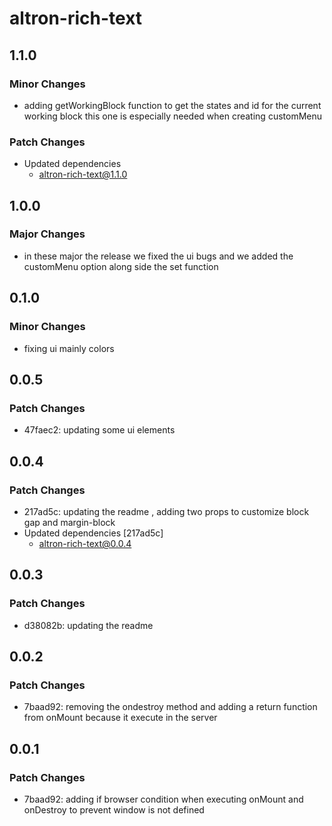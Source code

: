 # altron-rich-text

## 1.1.0

### Minor Changes

- adding getWorkingBlock function to get the states and id for the current working block this one is especially needed when creating customMenu

### Patch Changes

- Updated dependencies
  - altron-rich-text@1.1.0

## 1.0.0

### Major Changes

- in these major the release we fixed the ui bugs and we added the customMenu option along side the set function

## 0.1.0

### Minor Changes

- fixing ui mainly colors

## 0.0.5

### Patch Changes

- 47faec2: updating some ui elements

## 0.0.4

### Patch Changes

- 217ad5c: updating the readme , adding two props to customize block gap and margin-block
- Updated dependencies [217ad5c]
  - altron-rich-text@0.0.4

## 0.0.3

### Patch Changes

- d38082b: updating the readme

## 0.0.2

### Patch Changes

- 7baad92: removing the ondestroy method and adding a return function from onMount because it execute in the server

## 0.0.1

### Patch Changes

- 7baad92: adding if browser condition when executing onMount and onDestroy to prevent window is not defined
